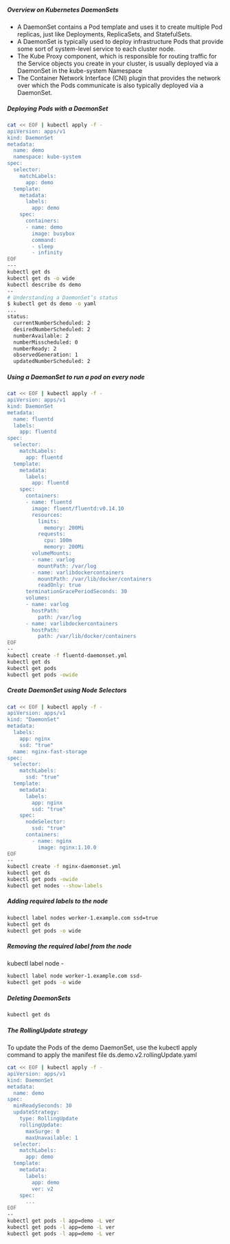 
##### Overview on Kubernetes DaemonSets

- A DaemonSet contains a Pod template and uses it to create multiple Pod replicas, just like Deployments, ReplicaSets, and StatefulSets.
- A DaemonSet is typically used to deploy infrastructure Pods that provide some sort of system-level service to each cluster node.
- The Kube Proxy component, which is responsible for routing traffic for the Service objects you create in your cluster, is usually deployed via a DaemonSet in the kube-system Namespace
- The Container Network Interface (CNI) plugin that provides the network over which the Pods communicate is also typically deployed via a DaemonSet.

##### Deploying Pods with a DaemonSet
``````sh
cat << EOF | kubectl apply -f -
apiVersion: apps/v1
kind: DaemonSet
metadata:
  name: demo
  namespace: kube-system
spec:
  selector:
    matchLabels:
      app: demo
  template:
    metadata:
      labels:
        app: demo
    spec:
      containers:
      - name: demo
        image: busybox
        command:
        - sleep
        - infinity
EOF
---
kubectl get ds
kubectl get ds -o wide
kubectl describe ds demo
--
# Understanding a DaemonSet’s status
$ kubectl get ds demo -o yaml
...
status:
  currentNumberScheduled: 2
  desiredNumberScheduled: 2
  numberAvailable: 2
  numberMisscheduled: 0
  numberReady: 2
  observedGeneration: 1
  updatedNumberScheduled: 2

``````


#####  Using a DaemonSet to run a pod on every node

``````sh
cat << EOF | kubectl apply -f -
apiVersion: apps/v1
kind: DaemonSet
metadata:
  name: fluentd
  labels:
    app: fluentd
spec:
  selector:
    matchLabels:
      app: fluentd
  template:
    metadata:
      labels:
        app: fluentd
    spec:
      containers:
      - name: fluentd
        image: fluent/fluentd:v0.14.10
        resources:
          limits:
            memory: 200Mi
          requests:
            cpu: 100m
            memory: 200Mi
        volumeMounts:
        - name: varlog
          mountPath: /var/log
        - name: varlibdockercontainers
          mountPath: /var/lib/docker/containers
          readOnly: true
      terminationGracePeriodSeconds: 30
      volumes:
      - name: varlog
        hostPath:
          path: /var/log
      - name: varlibdockercontainers
        hostPath:
          path: /var/lib/docker/containers
EOF
--
kubectl create -f fluentd-daemonset.yml
kubectl get ds
kubectl get pods
kubectl get pods -owide

``````
##### Create DaemonSet using Node Selectors
``````sh
cat << EOF | kubectl apply -f -
apiVersion: apps/v1
kind: "DaemonSet"
metadata:
  labels:
    app: nginx
    ssd: "true"
  name: nginx-fast-storage
spec:
  selector:
    matchLabels:
      ssd: "true"
  template:
    metadata:
      labels:
        app: nginx
        ssd: "true"
    spec:
      nodeSelector:
        ssd: "true"
      containers:
        - name: nginx
          image: nginx:1.10.0
EOF
--
kubectl create -f nginx-daemonset.yml
kubectl get ds
kubectl get pods -owide
kubectl get nodes --show-labels

``````
#####  Adding required labels to the node
``````sh
kubectl label nodes worker-1.example.com ssd=true
kubectl get ds
kubectl get pods -o wide

``````
#####  Removing the required label from the node
kubectl label node <nodename> <labelname>-
``````sh
kubectl label node worker-1.example.com ssd-
kubectl get pods -o wide
``````
#####  Deleting DaemonSets

``````sh
kubectl get ds
``````

#####  The RollingUpdate strategy
To update the Pods of the demo DaemonSet, use the kubectl apply command to apply the manifest file ds.demo.v2.rollingUpdate.yaml

``````sh
cat << EOF | kubectl apply -f -
apiVersion: apps/v1
kind: DaemonSet
metadata:
  name: demo
spec:
  minReadySeconds: 30
  updateStrategy:
    type: RollingUpdate
    rollingUpdate:
      maxSurge: 0
      maxUnavailable: 1
  selector:
    matchLabels:
      app: demo
  template:
    metadata:
      labels:
        app: demo
        ver: v2
    spec:
      ...
EOF
--
kubectl get pods -l app=demo -L ver
kubectl get pods -l app=demo -L ver
kubectl get pods -l app=demo -L ver

``````